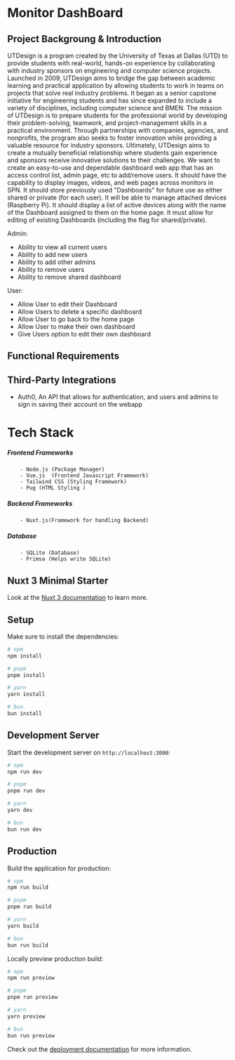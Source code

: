 # Monitor DashBoard


## Project Backgroung & Introduction

UTDesign is a program created by the University of Texas at Dallas (UTD) to provide students with real-world, hands-on experience by collaborating with industry sponsors on engineering and computer science projects. Launched in 2009, UTDesign aims to bridge the gap between academic learning and practical application by allowing students to work in teams on projects that solve real industry problems. It began as a senior capstone initiative for engineering students and has since expanded to include a variety of disciplines, including computer science and BMEN.
The mission of UTDesign is to prepare students for the professional world by developing their problem-solving, teamwork, and project-management skills in a practical environment. Through partnerships with companies, agencies, and nonprofits, the program also seeks to foster innovation while providing a valuable resource for industry sponsors. Ultimately, UTDesign aims to create a mutually beneficial relationship where students gain experience and sponsors receive innovative solutions to their challenges.
We want to create an easy-to-use and dependable dashboard web app that has an access control list, admin page, etc to add/remove users. It should have the capability to display images, videos, and web pages across monitors in SPN. It should store previously used "Dashboards" for future use as either shared or private (for each user). It will be able to manage attached devices (Raspberry Pi). It should display a list of active devices along with the name of the Dashboard assigned to them on the home page. It must allow for editing of existing Dashboards (including the flag for shared/private).

Admin:
  - Ability to view all current users
  - Ability to add new users
  - Ability to add other admins
  - Ability to remove users
  - Ability to remove shared dashboard                                               

User:
  - Allow User to edit their Dashboard
  - Allow Users to delete a specific dashboard
  - Allow User to go back to the home page
  - Allow User to make their own dashboard
  - Give Users option to edit their own dashboard
  
## Functional Requirements



## Third-Party Integrations
  - Auth0, An API that allows for authentication, and users and admins to sign in saving their account on the webapp



# Tech Stack
  ##### Frontend Frameworks
        - Node.js (Package Manager)
        - Vue.js  (Frontend Javascript Framework)
        - Tailwind CSS (Styling Framework)
        - Pug (HTML Styling )
  ##### Backend Frameworks
        - Nuxt.js(Framework for handling Backend)
  ##### Database
        - SQLite (Database)
        - Primsa (Helps write SQLite)
  
        

## Nuxt 3 Minimal Starter

Look at the [Nuxt 3 documentation](https://nuxt.com/docs/getting-started/introduction) to learn more.

## Setup 

Make sure to install the dependencies:

```bash
# npm
npm install

# pnpm
pnpm install

# yarn
yarn install

# bun
bun install
```

## Development Server

Start the development server on `http://localhost:3000`:

```bash
# npm
npm run dev

# pnpm
pnpm run dev

# yarn
yarn dev

# bun
bun run dev
```

## Production

Build the application for production:

```bash
# npm
npm run build

# pnpm
pnpm run build

# yarn
yarn build

# bun
bun run build
```

Locally preview production build:

```bash
# npm
npm run preview

# pnpm
pnpm run preview

# yarn
yarn preview

# bun
bun run preview
```

Check out the [deployment documentation](https://nuxt.com/docs/getting-started/deployment) for more information.
